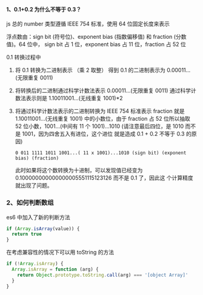#### 1、0.1+0.2 为什么不等于 0.3？

js 总的 number 类型遵循 IEEE 754 标准，使用 64 位固定长度来表示

浮点数由：sign bit (符号位)、exponent bias (指数偏移值) 和 fraction (分数值)。64 位中， sign bit 占 1 位，exponent bias 占 11 位，fraction 占 52 位

0.1 转换过程中

1. 将 0.1 转换为⼆进制表示 （乘 2 取整）
   得到 0.1 的⼆进制表示为 0.00011...(⽆限重复 0011)
2. 将转换后的⼆进制通过科学计数法表示
   0.00011...(⽆限重复 0011) 通过科学计数法表示则是 1.10011001...(⽆线重复 1001)\*2
3. 将通过科学计数法表示的⼆进制转换为 IEEE 754 标准表示
   fraction 就是 1.10011001...(⽆线重复 1001) 中的⼩数位，由于 fraction 占 52 位所以抽取 52 位⼩数，1001...(中间有 11 个 1001)...1010 (请注意最后四位，是 1010 ⽽不是 1001，因为四舍五⼊有进位，这个进位 就是造成 0.1 + 0.2 不等于 0.3 的原因)

   ```
   0 011 1111 1011 1001...( 11 x 1001)...1010 (sign bit) (exponent bias) (fraction)
   ```

   此时如果将这个数转换为⼗进制，可以发现值已经变为 0.100000000000000005551115123126 ⽽不是 0.1 了，因此这 个计算精度就出现了问题。

### 2、如何判断数组

es6 中加⼊了新的判断⽅法

```js
if (Array.isArray(value)) {
  return true
}
```

在考虑兼容性的情况下可以⽤ toString 的⽅法

```js
if (!Array.isArray) {
  Array.isArray = function (arg) {
    return Object.prototype.toString.call(arg) === '[object Array]'
  }
}
```
